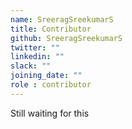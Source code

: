 ```yaml
---
name: SreeragSreekumarS
title: Contributor
github: SreeragSreekumarS
twitter: ""
linkedin: ""
slack: ""
joining_date: ""
role : contributor
---
```


Still waiting for this
